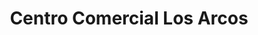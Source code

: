 ---
title: "Centro Comercial Los Arcos"
url: /sevilla/centro-comercial-los-arcos/
shop: Einkaufszentrum
---